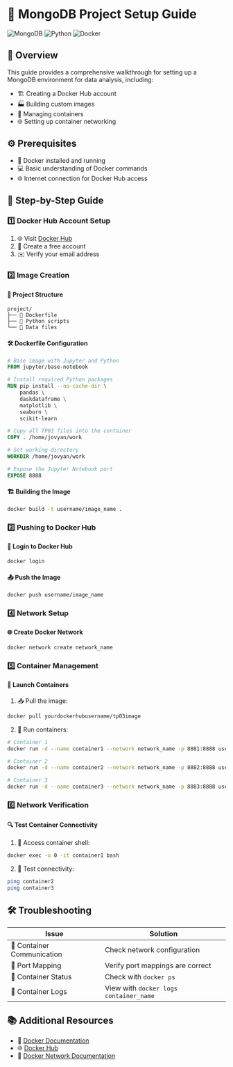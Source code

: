 # 🍃 MongoDB Project Setup Guide

![MongoDB](https://img.shields.io/badge/MongoDB-5.0+-green.svg)
![Python](https://img.shields.io/badge/Python-3.8+-blue.svg)
![Docker](https://img.shields.io/badge/Docker-20.10+-blue.svg)

## 📝 Overview

This guide provides a comprehensive walkthrough for setting up a MongoDB environment for data analysis, including:

- 🏗️ Creating a Docker Hub account
- 🏭 Building custom images
- 🔄 Managing containers
- 🌐 Setting up container networking

## ⚙️ Prerequisites

- 🐳 Docker installed and running
- 💻 Basic understanding of Docker commands
- 🌐 Internet connection for Docker Hub access

## 🚀 Step-by-Step Guide

### 1️⃣ Docker Hub Account Setup

1. 🌐 Visit [Docker Hub](https://hub.docker.com/)
2. 📝 Create a free account
3. ✉️ Verify your email address

### 2️⃣ Image Creation

#### 📁 Project Structure

```
project/
├── 📄 Dockerfile
├── 📄 Python scripts
└── 📁 Data files
```

#### 🛠️ Dockerfile Configuration

```dockerfile
# Base image with Jupyter and Python
FROM jupyter/base-notebook

# Install required Python packages
RUN pip install --no-cache-dir \
    pandas \
    daskdataframe \
    matplotlib \
    seaborn \
    scikit-learn

# Copy all TP03 files into the container
COPY . /home/jovyan/work

# Set working directory
WORKDIR /home/jovyan/work

# Expose the Jupyter Notebook port
EXPOSE 8888
```

#### 🏗️ Building the Image

```bash
docker build -t username/image_name .
```

### 3️⃣ Pushing to Docker Hub

#### 🔑 Login to Docker Hub

```bash
docker login
```

#### 📤 Push the Image

```bash
docker push username/image_name
```

### 4️⃣ Network Setup

#### 🌐 Create Docker Network

```bash
docker network create network_name
```

### 5️⃣ Container Management

#### 🚀 Launch Containers

1. 📥 Pull the image:

```bash
docker pull yourdockerhubusername/tp03image
```

2. 🏃 Run containers:

```bash
# Container 1
docker run -d --name container1 --network network_name -p 8881:8888 username/image_name

# Container 2
docker run -d --name container2 --network network_name -p 8882:8888 username/image_name

# Container 3
docker run -d --name container3 --network network_name -p 8883:8888 username/image_name
```

### 6️⃣ Network Verification

#### 🔍 Test Container Connectivity

1. 🐚 Access container shell:

```bash
docker exec -u 0 -it container1 bash
```

2. 🔄 Test connectivity:

```bash
ping container2
ping container3
```

## 🛠️ Troubleshooting

| Issue                      | Solution                               |
| -------------------------- | -------------------------------------- |
| 🔌 Container Communication | Check network configuration            |
| 🔄 Port Mapping            | Verify port mappings are correct       |
| 🏃 Container Status        | Check with `docker ps`                 |
| 📝 Container Logs          | View with `docker logs container_name` |

## 📚 Additional Resources

- 📖 [Docker Documentation](https://docs.docker.com/)
- 🌐 [Docker Hub](https://hub.docker.com/)
- 🔗 [Docker Network Documentation](https://docs.docker.com/network/)
